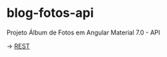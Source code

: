 # blog-fotos-api

Projeto Álbum de Fotos em Angular Material 7.0 - API

-> <a href="https://github.com/ellyofreitas/blog-fotos-rest">REST</a>
